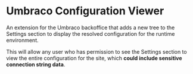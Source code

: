 # Umbraco Configuration Viewer

An extension for the Umbraco backoffice that adds a new tree to the Settings section to display the resolved configuration for the runtime environment.

This will allow any user who has permission to see the Settings section to view the entire configuration for the site, which **could include sensitive connection string data**.
